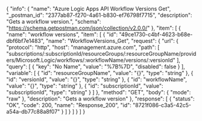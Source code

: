 {
  "info": {
    "name": "Azure Logic Apps API Workflow Versions Get",
    "_postman_id": "2377ab87-f270-4a61-b830-ef76798f7715",
    "description": "Gets a workflow version.",
    "schema": "https://schema.getpostman.com/json/collection/v2.0.0/"
  },
  "item": [
    {
      "name": "workflow versions",
      "item": [
        {
          "id": "49ce1730-c4bf-4623-b68e-dbf6bf7e1483",
          "name": "WorkflowVersions_Get",
          "request": {
            "url": {
              "protocol": "http",
              "host": "management.azure.com",
              "path": [
                "subscriptions/:subscriptionId/resourceGroups/:resourceGroupName/providers/Microsoft.Logic/workflows/:workflowName/versions/:versionId"
              ],
              "query": [
                {
                  "key": "No Name",
                  "value": "%7B%7D",
                  "disabled": false
                }
              ],
              "variable": [
                {
                  "id": "resourceGroupName",
                  "value": "{}",
                  "type": "string"
                },
                {
                  "id": "versionId",
                  "value": "{}",
                  "type": "string"
                },
                {
                  "id": "workflowName",
                  "value": "{}",
                  "type": "string"
                },
                {
                  "id": "subscriptionId",
                  "value": "subscriptionId",
                  "type": "string"
                }
              ]
            },
            "method": "GET",
            "body": {
              "mode": "raw"
            },
            "description": "Gets a workflow version"
          },
          "response": [
            {
              "status": "OK",
              "code": 200,
              "name": "Response_200",
              "id": "8721f086-c3a5-42c5-a54a-db77c88a8f07"
            }
          ]
        }
      ]
    }
  ]
}